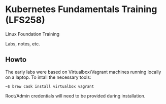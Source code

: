 # Kubernetes Fundamentals Training (LFS258)
Linux Foundation Training

Labs, notes, etc.

## Howto
The early labs were based on Virtualbox/Vagrant machines running locally on a laptop. To intall the necessary tools:
```
~$ brew cask install virtualbox vagrant
```

Root/Admin credentials will need to be provided during installation.
